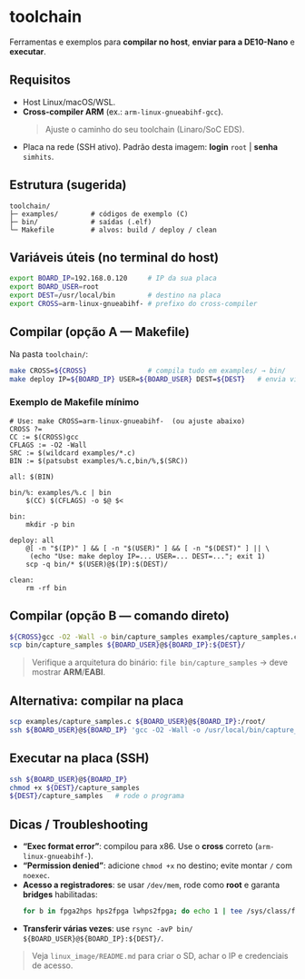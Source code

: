 # toolchain

Ferramentas e exemplos para **compilar no host**, **enviar para a DE10-Nano** e **executar**.

## Requisitos
- Host Linux/macOS/WSL.
- **Cross-compiler ARM** (ex.: `arm-linux-gnueabihf-gcc`).  
  > Ajuste o caminho do seu toolchain (Linaro/SoC EDS).  
- Placa na rede (SSH ativo). Padrão desta imagem: **login** `root` | **senha** `simhits`.

## Estrutura (sugerida)
```
toolchain/
├─ examples/        # códigos de exemplo (C)
├─ bin/             # saídas (.elf)
└─ Makefile         # alvos: build / deploy / clean
```

## Variáveis úteis (no terminal do host)
```bash
export BOARD_IP=192.168.0.120     # IP da sua placa
export BOARD_USER=root
export DEST=/usr/local/bin        # destino na placa
export CROSS=arm-linux-gnueabihf- # prefixo do cross-compiler
```

## Compilar (opção A — Makefile)
Na pasta `toolchain/`:
```bash
make CROSS=${CROSS}               # compila tudo em examples/ → bin/
make deploy IP=${BOARD_IP} USER=${BOARD_USER} DEST=${DEST}   # envia via scp
```

### Exemplo de Makefile mínimo
```make
# Use: make CROSS=arm-linux-gnueabihf-  (ou ajuste abaixo)
CROSS ?=
CC := $(CROSS)gcc
CFLAGS := -O2 -Wall
SRC := $(wildcard examples/*.c)
BIN := $(patsubst examples/%.c,bin/%,$(SRC))

all: $(BIN)

bin/%: examples/%.c | bin
	$(CC) $(CFLAGS) -o $@ $<

bin:
	mkdir -p bin

deploy: all
	@[ -n "$(IP)" ] && [ -n "$(USER)" ] && [ -n "$(DEST)" ] || \
	 (echo "Use: make deploy IP=... USER=... DEST=..."; exit 1)
	scp -q bin/* $(USER)@$(IP):$(DEST)/

clean:
	rm -rf bin
```

## Compilar (opção B — comando direto)
```bash
${CROSS}gcc -O2 -Wall -o bin/capture_samples examples/capture_samples.c
scp bin/capture_samples ${BOARD_USER}@${BOARD_IP}:${DEST}/
```

> Verifique a arquitetura do binário: `file bin/capture_samples` → deve mostrar **ARM**/**EABI**.

## Alternativa: compilar **na placa**
```bash
scp examples/capture_samples.c ${BOARD_USER}@${BOARD_IP}:/root/
ssh ${BOARD_USER}@${BOARD_IP} 'gcc -O2 -Wall -o /usr/local/bin/capture_samples /root/capture_samples.c'
```

## Executar na placa (SSH)
```bash
ssh ${BOARD_USER}@${BOARD_IP}
chmod +x ${DEST}/capture_samples
${DEST}/capture_samples   # rode o programa
```

## Dicas / Troubleshooting
- **“Exec format error”**: compilou para x86. Use o **cross** correto (`arm-linux-gnueabihf-`).
- **“Permission denied”**: adicione `chmod +x` no destino; evite montar `/` com `noexec`.
- **Acesso a registradores**: se usar `/dev/mem`, rode como **root** e garanta **bridges** habilitadas:
  ```bash
  for b in fpga2hps hps2fpga lwhps2fpga; do echo 1 | tee /sys/class/fpga_bridge/$b/enable; done
  ```
- **Transferir várias vezes**: use `rsync -avP bin/ ${BOARD_USER}@${BOARD_IP}:${DEST}/`.

> Veja `linux_image/README.md` para criar o SD, achar o IP e credenciais de acesso.

